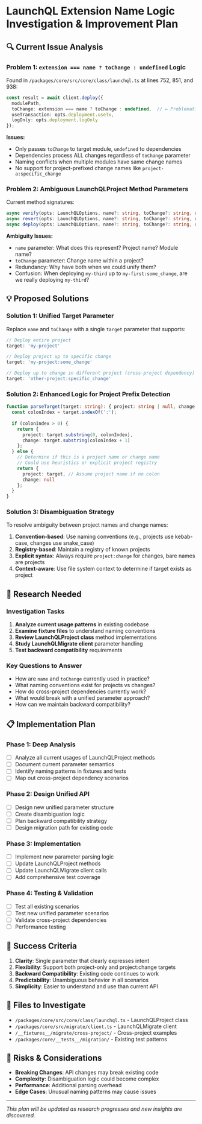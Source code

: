 # LaunchQL Extension Name Logic Investigation & Improvement Plan

## 🔍 Current Issue Analysis

### Problem 1: `extension === name ? toChange : undefined` Logic
Found in `/packages/core/src/core/class/launchql.ts` at lines 752, 851, and 938:

```typescript
const result = await client.deploy({
  modulePath,
  toChange: extension === name ? toChange : undefined,  // ← Problematic logic
  useTransaction: opts.deployment.useTx,
  logOnly: opts.deployment.logOnly
});
```

**Issues:**
- Only passes `toChange` to target module, `undefined` to dependencies
- Dependencies process ALL changes regardless of `toChange` parameter
- Naming conflicts when multiple modules have same change names
- No support for project-prefixed change names like `project-a:specific_change`

### Problem 2: Ambiguous LaunchQLProject Method Parameters

Current method signatures:
```typescript
async verify(opts: LaunchQLOptions, name?: string, toChange?: string, recursive: boolean = true)
async revert(opts: LaunchQLOptions, name?: string, toChange?: string, recursive: boolean = true)  
async deploy(opts: LaunchQLOptions, name?: string, toChange?: string, recursive: boolean = true)
```

**Ambiguity Issues:**
- `name` parameter: What does this represent? Project name? Module name?
- `toChange` parameter: Change name within a project?
- Redundancy: Why have both when we could unify them?
- Confusion: When deploying `my-third` up to `my-first:some_change`, are we really deploying `my-third`?

## 💡 Proposed Solutions

### Solution 1: Unified Target Parameter
Replace `name` and `toChange` with a single `target` parameter that supports:

```typescript
// Deploy entire project
target: 'my-project'

// Deploy project up to specific change
target: 'my-project:some_change'

// Deploy up to change in different project (cross-project dependency)
target: 'other-project:specific_change'
```

### Solution 2: Enhanced Logic for Project Prefix Detection
```typescript
function parseTarget(target: string): { project: string | null, change: string | null } {
  const colonIndex = target.indexOf(':');
  
  if (colonIndex > 0) {
    return {
      project: target.substring(0, colonIndex),
      change: target.substring(colonIndex + 1)
    };
  } else {
    // Determine if this is a project name or change name
    // Could use heuristics or explicit project registry
    return {
      project: target, // Assume project name if no colon
      change: null
    };
  }
}
```

### Solution 3: Disambiguation Strategy
To resolve ambiguity between project names and change names:

1. **Convention-based**: Use naming conventions (e.g., projects use kebab-case, changes use snake_case)
2. **Registry-based**: Maintain a registry of known projects
3. **Explicit syntax**: Always require `project:change` for changes, bare names are projects
4. **Context-aware**: Use file system context to determine if target exists as project

## 🧪 Research Needed

### Investigation Tasks
1. **Analyze current usage patterns** in existing codebase
2. **Examine fixture files** to understand naming conventions
3. **Review LaunchQLProject class** method implementations
4. **Study LaunchQLMigrate client** parameter handling
5. **Test backward compatibility** requirements

### Key Questions to Answer
- How are `name` and `toChange` currently used in practice?
- What naming conventions exist for projects vs changes?
- How do cross-project dependencies currently work?
- What would break with a unified parameter approach?
- How can we maintain backward compatibility?

## 📋 Implementation Plan

### Phase 1: Deep Analysis
- [ ] Analyze all current usages of LaunchQLProject methods
- [ ] Document current parameter semantics
- [ ] Identify naming patterns in fixtures and tests
- [ ] Map out cross-project dependency scenarios

### Phase 2: Design Unified API
- [ ] Design new unified parameter structure
- [ ] Create disambiguation logic
- [ ] Plan backward compatibility strategy
- [ ] Design migration path for existing code

### Phase 3: Implementation
- [ ] Implement new parameter parsing logic
- [ ] Update LaunchQLProject methods
- [ ] Update LaunchQLMigrate client calls
- [ ] Add comprehensive test coverage

### Phase 4: Testing & Validation
- [ ] Test all existing scenarios
- [ ] Test new unified parameter scenarios
- [ ] Validate cross-project dependencies
- [ ] Performance testing

## 🎯 Success Criteria

1. **Clarity**: Single parameter that clearly expresses intent
2. **Flexibility**: Support both project-only and project:change targets
3. **Backward Compatibility**: Existing code continues to work
4. **Predictability**: Unambiguous behavior in all scenarios
5. **Simplicity**: Easier to understand and use than current API

## 📁 Files to Investigate

- `/packages/core/src/core/class/launchql.ts` - LaunchQLProject class
- `/packages/core/src/migrate/client.ts` - LaunchQLMigrate client
- `/__fixtures__/migrate/cross-project/` - Cross-project examples
- `/packages/core/__tests__/migration/` - Existing test patterns

## 🚧 Risks & Considerations

- **Breaking Changes**: API changes may break existing code
- **Complexity**: Disambiguation logic could become complex
- **Performance**: Additional parsing overhead
- **Edge Cases**: Unusual naming patterns may cause issues

---

*This plan will be updated as research progresses and new insights are discovered.*

